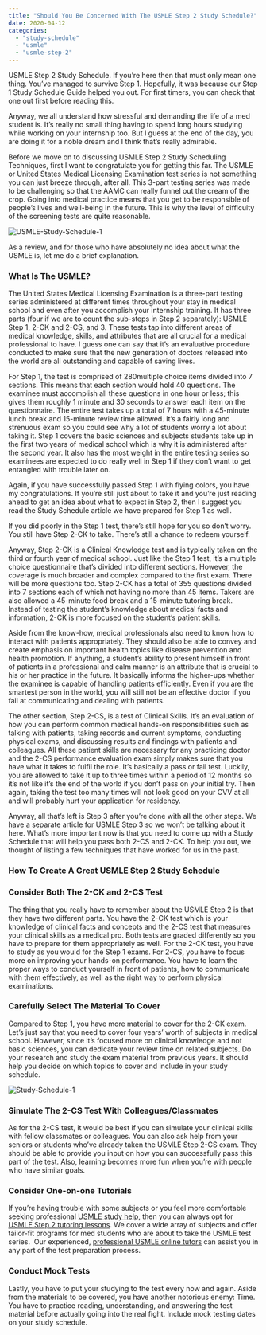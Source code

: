 ```yaml
---
title: "Should You Be Concerned With The USMLE Step 2 Study Schedule?"
date: 2020-04-12
categories: 
  - "study-schedule"
  - "usmle"
  - "usmle-step-2"
---
```


USMLE Step 2 Study Schedule. If you’re here then that must only mean one thing. You’ve managed to survive Step 1. Hopefully, it was because our Step 1 Study Schedule Guide helped you out. For first timers, you can check that one out first before reading this.

Anyway, we all understand how stressful and demanding the life of a med student is. It’s really no small thing having to spend long hours studying while working on your internship too. But I guess at the end of the day, you are doing it for a noble dream and I think that’s really admirable.

Before we move on to discussing USMLE Step 2 Study Scheduling Techniques, first I want to congratulate you for getting this far. The USMLE or United States Medical Licensing Examination test series is not something you can just breeze through, after all. This 3-part testing series was made to be challenging so that the AAMC can really funnel out the cream of the crop. Going into medical practice means that you get to be responsible of people’s lives and well-being in the future. This is why the level of difficulty of the screening tests are quite reasonable.

![](//www.medlearnity.com/wp-content/uploads/2020/04/USMLE-Study-Schedule-1-1024x682.jpg "USMLE-Study-Schedule-1")

As a review, and for those who have absolutely no idea about what the USMLE is, let me do a brief explanation.

### What Is The USMLE?

The United States Medical Licensing Examination is a three-part testing series administered at different times throughout your stay in medical school and even after you accomplish your internship training. It has three parts (four if we are to count the sub-steps in Step 2 separately): USMLE Step 1, 2-CK and 2-CS, and 3. These tests tap into different areas of medical knowledge, skills, and attributes that are all crucial for a medical professional to have. I guess one can say that it’s an evaluative procedure conducted to make sure that the new generation of doctors released into the world are all outstanding and capable of saving lives.

For Step 1, the test is comprised of 280multiple choice items divided into 7 sections. This means that each section would hold 40 questions. The examinee must accomplish all these questions in one hour or less; this gives them roughly 1 minute and 30 seconds to answer each item on the questionnaire. The entire test takes up a total of 7 hours with a 45-minute lunch break and 15-minute review time allowed. It’s a fairly long and strenuous exam so you could see why a lot of students worry a lot about taking it. Step 1 covers the basic sciences and subjects students take up in the first two years of medical school which is why it is administered after the second year. It also has the most weight in the entire testing series so examinees are expected to do really well in Step 1 if they don’t want to get entangled with trouble later on.

Again, if you have successfully passed Step 1 with flying colors, you have my congratulations. If you’re still just about to take it and you’re just reading ahead to get an idea about what to expect in Step 2, then I suggest you read the Study Schedule article we have prepared for Step 1 as well.

If you did poorly in the Step 1 test, there’s still hope for you so don’t worry. You still have Step 2-CK to take. There’s still a chance to redeem yourself.

Anyway, Step 2-CK is a Clinical Knowledge test and is typically taken on the third or fourth year of medical school. Just like the Step 1 test, it’s a multiple choice questionnaire that’s divided into different sections. However, the coverage is much broader and complex compared to the first exam. There will be more questions too. Step 2-CK has a total of 355 questions divided into 7 sections each of which not having no more than 45 items. Takers are also allowed a 45-minute food break and a 15-minute tutoring break. Instead of testing the student’s knowledge about medical facts and information, 2-CK is more focused on the student’s patient skills.

Aside from the know-how, medical professionals also need to know how to interact with patients appropriately. They should also be able to convey and create emphasis on important health topics like disease prevention and health promotion. If anything, a student’s ability to present himself in front of patients in a professional and calm manner is an attribute that is crucial to his or her practice in the future. It basically informs the higher-ups whether the examinee is capable of handling patients efficiently. Even if you are the smartest person in the world, you will still not be an effective doctor if you fail at communicating and dealing with patients.

The other section, Step 2-CS, is a test of Clinical Skills. It’s an evaluation of how you can perform common medical hands-on responsibilities such as talking with patients, taking records and current symptoms, conducting physical exams, and discussing results and findings with patients and colleagues. All these patient skills are necessary for any practicing doctor and the 2-CS performance evaluation exam simply makes sure that you have what it takes to fulfil the role. It’s basically a pass or fail test. Luckily, you are allowed to take it up to three times within a period of 12 months so it’s not like it’s the end of the world if you don’t pass on your initial try. Then again, taking the test too many times will not look good on your CVV at all and will probably hurt your application for residency.

Anyway, all that’s left is Step 3 after you’re done with all the other steps. We have a separate article for USMLE Step 3 so we won’t be talking about it here. What’s more important now is that you need to come up with a Study Schedule that will help you pass both 2-CS and 2-CK. To help you out, we thought of listing a few techniques that have worked for us in the past.

### **How To Create A Great USMLE Step 2 Study Schedule**

### **Consider Both The 2-CK and 2-CS Test**

The thing that you really have to remember about the USMLE Step 2 is that they have two different parts. You have the 2-CK test which is your knowledge of clinical facts and concepts and the 2-CS test that measures your clinical skills as a medical pro. Both tests are graded differently so you have to prepare for them appropriately as well. For the 2-CK test, you have to study as you would for the Step 1 exams. For 2-CS, you have to focus more on improving your hands-on performance. You have to learn the proper ways to conduct yourself in front of patients, how to communicate with them effectively, as well as the right way to perform physical examinations.

### **Carefully Select The Material To Cover**

Compared to Step 1, you have more material to cover for the 2-CK exam. Let’s just say that you need to cover four years’ worth of subjects in medical school. However, since it’s focused more on clinical knowledge and not basic sciences, you can dedicate your review time on related subjects. Do your research and study the exam material from previous years. It should help you decide on which topics to cover and include in your study schedule.

![](//www.medlearnity.com/wp-content/uploads/2020/04/Study-Schedule-1-1024x487.jpg "Study-Schedule-1")

### Simulate The 2-CS Test With Colleagues/Classmates

As for the 2-CS test, it would be best if you can simulate your clinical skills with fellow classmates or colleagues. You can also ask help from your seniors or students who’ve already taken the USMLE Step 2-CS exam. They should be able to provide you input on how you can successfully pass this part of the test. Also, learning becomes more fun when you’re with people who have similar goals.

### Consider One-on-one Tutorials

If you’re having trouble with some subjects or you feel more comfortable seeking professional [USMLE study help](https://www.medlearnity.com/usmle/), then you can always opt for [USMLE Step 2 tutoring lessons](https://www.medlearnity.com/step-2ck-usmle/). We cover a wide array of subjects and offer tailor-fit programs for med students who are about to take the USMLE test series.  Our experienced, [professional USMLE online tutors](https://www.medlearnity.com/our-tutors/) can assist you in any part of the test preparation process.

### **Conduct Mock Tests**

Lastly, you have to put your studying to the test every now and again. Aside from the materials to be covered, you have another notorious enemy: Time. You have to practice reading, understanding, and answering the test material before actually going into the real fight. Include mock testing dates on your study schedule.

